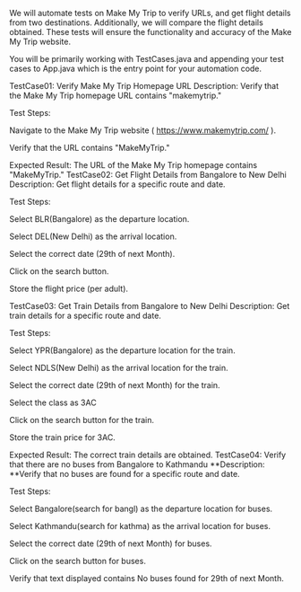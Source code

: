 We will automate tests on Make My Trip to verify URLs, and get flight details from two destinations. Additionally, we will compare the flight details obtained. These tests will ensure the functionality and accuracy of the Make My Trip website.

You will be primarily working with TestCases.java and appending your test cases to App.java which is the entry point for your automation code.



TestCase01: Verify Make My Trip Homepage URL
Description: Verify that the Make My Trip homepage URL contains "makemytrip."

Test Steps:

Navigate to the Make My Trip website ( https://www.makemytrip.com/ ).

Verify that the URL contains "MakeMyTrip."

Expected Result: The URL of the Make My Trip homepage contains "MakeMyTrip."
TestCase02: Get Flight Details from Bangalore to New Delhi
Description: Get flight details for a specific route and date.

Test Steps:

Select BLR(Bangalore) as the departure location.

Select DEL(New Delhi) as the arrival location.

Select the correct date (29th of next Month).

Click on the search button.

Store the flight price (per adult).

TestCase03: Get Train Details from Bangalore to New Delhi
Description: Get train details for a specific route and date.

Test Steps:

Select YPR(Bangalore) as the departure location for the train.

Select NDLS(New Delhi) as the arrival location for the train.

Select the correct date (29th of next Month) for the train.

Select the class as 3AC

Click on the search button for the train.

Store the train price for 3AC.

Expected Result: The correct train details are obtained.
TestCase04: Verify that there are no buses from Bangalore to Kathmandu
**Description: **Verify that no buses are found for a specific route and date.

Test Steps:

Select Bangalore(search for bangl) as the departure location for buses.

Select Kathmandu(search for kathma) as the arrival location for buses.

Select the correct date (29th of next Month) for buses.

Click on the search button for buses.

Verify that text displayed contains No buses found for 29th of next Month.
